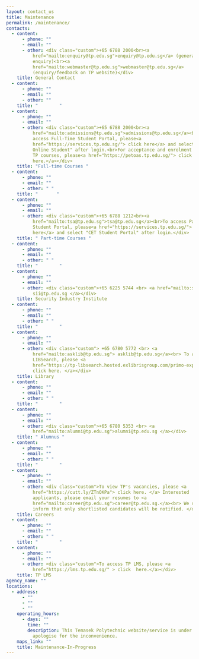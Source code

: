 ```yaml
---
layout: contact_us
title: Maintenance
permalink: /maintenance/
contacts:
  - content:
      - phone: ""
      - email: ""
      - other: <div class="custom">+65 6788 2000<br><a
          href="mailto:enquiry@tp.edu.sg">enquiry@tp.edu.sg</a> (general
          enquiry)<br><a
          href="mailto:webmaster@tp.edu.sg">webmaster@tp.edu.sg</a>
          (enquiry/feedback on TP website)</div>
    title: General Contact
  - content:
      - phone: ""
      - email: ""
      - other: ""
    title: "        "
  - content:
      - phone: ""
      - email: ""
      - other: <div class="custom">+65 6788 2000<br><a
          href="mailto:admissions@tp.edu.sg">admissions@tp.edu.sg</a><br>To
          access Full-Time Student Portal, please<a
          href="https://services.tp.edu.sg/"> click here</a> and select "TP
          Online Student" after login.<br>For acceptance and enrolment to posted
          TP courses, please<a href="https://petoas.tp.edu.sg/"> click
          here.</a></div>
    title: "Full-time Courses "
  - content:
      - phone: ""
      - email: ""
      - other: " "
    title: "       "
  - content:
      - phone: ""
      - email: ""
      - other: <div class="custom">+65 6788 1212<br><a
          href="mailto:tsa@tp.edu.sg">tsa@tp.edu.sg</a><br>To access Part-Time
          Student Portal, please<a href="https://services.tp.edu.sg/"> click
          here</a> and select "CET Student Portal" after login.</div>
    title: " Part-time Courses "
  - content:
      - phone: ""
      - email: ""
      - other: " "
    title: "        "
  - content:
      - phone: ""
      - email: ""
      - other: <div class="custom">+65 6225 5744 <br> <a href="mailto:sii@tp.edu.sg">
          sii@tp.edu.sg </a></div>
    title: Security Industry Institute
  - content:
      - phone: ""
      - email: ""
      - other: " "
    title: "        "
  - content:
      - phone: ""
      - email: ""
      - other: <div class="custom"> +65 6780 5772 <br> <a
          href="mailto:asklib@tp.edu.sg"> asklib@tp.edu.sg</a><br> To access
          LIBSearch, please <a
          href="https://tp-libsearch.hosted.exlibrisgroup.com/primo-explore/search?vid=TPL&tab=lib_catalogue_tab&sortby=rank">
          click here. </a></div>
    title: Library
  - content:
      - phone: ""
      - email: ""
      - other: " "
    title: "        "
  - content:
      - phone: ""
      - email: ""
      - other: <div class="custom">+65 6780 5353 <br> <a
          href="mailto:alumni@tp.edu.sg">alumni@tp.edu.sg </a></div>
    title: " Alumnus "
  - content:
      - phone: ""
      - email: ""
      - other: " "
    title: "        "
  - content:
      - phone: ""
      - email: ""
      - other: <div class="custom">To view TP's vacancies, please <a
          href="https://cutt.ly/ZTnOKPa"> click here. </a> Interested
          applicants, please email your resumes to <a
          href="mailto:career@tp.edu.sg">career@tp.edu.sg.</a><br> We regret to
          inform that only shortlisted candidates will be notified. </div>
    title: Careers
  - content:
      - phone: ""
      - email: ""
      - other: " "
    title: "        "
  - content:
      - phone: ""
      - email: ""
      - other: <div class="custom">To access TP LMS, please <a
          href="https://lms.tp.edu.sg/" > click  here.</a></div>
    title: TP LMS
agency_name: ""
locations:
  - address:
      - ""
      - ""
      - ""
    operating_hours:
      - days: ""
        time: ""
        description: This Temasek Polytechnic website/service is under maintenance. We
          apologise for the inconvenience.
    maps_link: ""
    title: Maintenance-In-Progress
---
```

